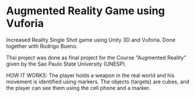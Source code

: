# Augmented Reality Game using Vuforia

Increased Reality Single Shot game using Unity 3D and Vuforia. Done together with Rodrigo Bueno.

Thsi project was done as final project for the Course "Augmented Reality" given by the Sao Paulo State University (UNESP).

HOW IT WORKS: The player holds a weapon in the real world and his movement is identified using markers. The objects (targets) are cubes, and the player can see them using the cell phone and a marker.
